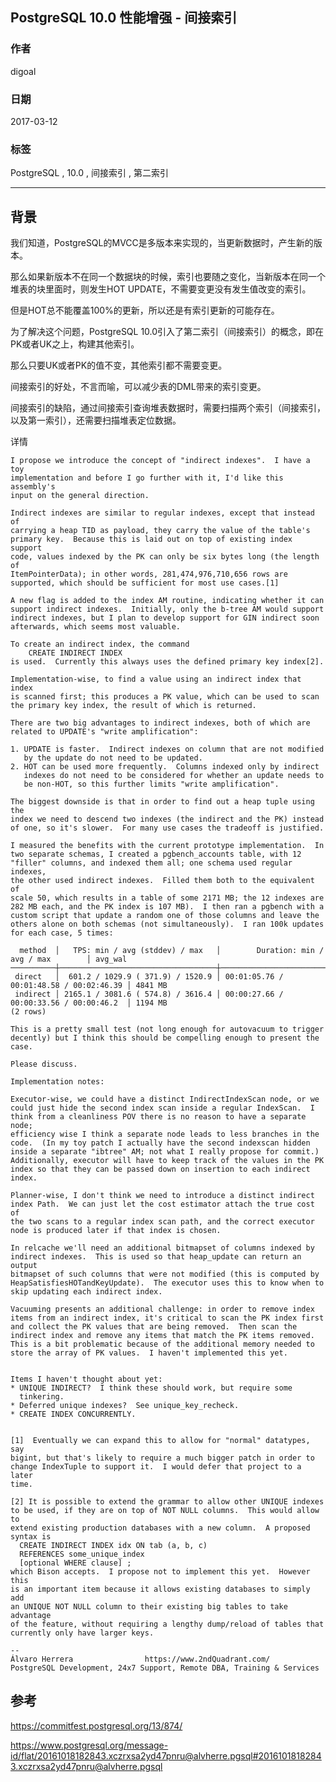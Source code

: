 ## PostgreSQL 10.0 性能增强 - 间接索引  
                                                        
### 作者                                                                                                     
digoal                                                   
                                                          
### 日期                                                     
2017-03-12                                                    
                                                      
### 标签                                                   
PostgreSQL , 10.0 , 间接索引 , 第二索引    
                                                        
----                                                  
                                                           
## 背景                                 
我们知道，PostgreSQL的MVCC是多版本来实现的，当更新数据时，产生新的版本。  
  
那么如果新版本不在同一个数据块的时候，索引也要随之变化，当新版本在同一个堆表的块里面时，则发生HOT UPDATE，不需要变更没有发生值改变的索引。  
  
但是HOT总不能覆盖100%的更新，所以还是有索引更新的可能存在。  
  
为了解决这个问题，PostgreSQL 10.0引入了第二索引（间接索引）的概念，即在PK或者UK之上，构建其他索引。  
  
那么只要UK或者PK的值不变，其他索引都不需要变更。  
  
间接索引的好处，不言而喻，可以减少表的DML带来的索引变更。  
  
间接索引的缺陷，通过间接索引查询堆表数据时，需要扫描两个索引（间接索引，以及第一索引），还需要扫描堆表定位数据。  
  
详情  
  
```  
I propose we introduce the concept of "indirect indexes".  I have a toy  
implementation and before I go further with it, I'd like this assembly's  
input on the general direction.  
  
Indirect indexes are similar to regular indexes, except that instead of  
carrying a heap TID as payload, they carry the value of the table's  
primary key.  Because this is laid out on top of existing index support  
code, values indexed by the PK can only be six bytes long (the length of  
ItemPointerData); in other words, 281,474,976,710,656 rows are  
supported, which should be sufficient for most use cases.[1]  
  
A new flag is added to the index AM routine, indicating whether it can  
support indirect indexes.  Initially, only the b-tree AM would support  
indirect indexes, but I plan to develop support for GIN indirect soon  
afterwards, which seems most valuable.  
  
To create an indirect index, the command  
    CREATE INDIRECT INDEX  
is used.  Currently this always uses the defined primary key index[2].  
  
Implementation-wise, to find a value using an indirect index that index  
is scanned first; this produces a PK value, which can be used to scan  
the primary key index, the result of which is returned.  
  
There are two big advantages to indirect indexes, both of which are  
related to UPDATE's "write amplification":  
  
1. UPDATE is faster.  Indirect indexes on column that are not modified  
   by the update do not need to be updated.  
2. HOT can be used more frequently.  Columns indexed only by indirect  
   indexes do not need to be considered for whether an update needs to  
   be non-HOT, so this further limits "write amplification".  
  
The biggest downside is that in order to find out a heap tuple using the  
index we need to descend two indexes (the indirect and the PK) instead  
of one, so it's slower.  For many use cases the tradeoff is justified.  
  
I measured the benefits with the current prototype implementation.  In  
two separate schemas, I created a pgbench_accounts table, with 12  
"filler" columns, and indexed them all; one schema used regular indexes,  
the other used indirect indexes.  Filled them both to the equivalent of  
scale 50, which results in a table of some 2171 MB; the 12 indexes are  
282 MB each, and the PK index is 107 MB).  I then ran a pgbench with a  
custom script that update a random one of those columns and leave the  
others alone on both schemas (not simultaneously).  I ran 100k updates  
for each case, 5 times:  
  
  method  │   TPS: min / avg (stddev) / max   │        Duration: min / avg / max        │ avg_wal   
──────────┼───────────────────────────────────┼─────────────────────────────────────────┼─────────  
 direct   │  601.2 / 1029.9 ( 371.9) / 1520.9 │ 00:01:05.76 / 00:01:48.58 / 00:02:46.39 │ 4841 MB  
 indirect │ 2165.1 / 3081.6 ( 574.8) / 3616.4 │ 00:00:27.66 / 00:00:33.56 / 00:00:46.2  │ 1194 MB  
(2 rows)  
  
This is a pretty small test (not long enough for autovacuum to trigger  
decently) but I think this should be compelling enough to present the  
case.  
  
Please discuss.  
  
Implementation notes:  
  
Executor-wise, we could have a distinct IndirectIndexScan node, or we  
could just hide the second index scan inside a regular IndexScan.  I  
think from a cleanliness POV there is no reason to have a separate node;  
efficiency wise I think a separate node leads to less branches in the  
code.  (In my toy patch I actually have the second indexscan hidden  
inside a separate "ibtree" AM; not what I really propose for commit.)  
Additionally, executor will have to keep track of the values in the PK  
index so that they can be passed down on insertion to each indirect  
index.  
  
Planner-wise, I don't think we need to introduce a distinct indirect  
index Path.  We can just let the cost estimator attach the true cost of  
the two scans to a regular index scan path, and the correct executor  
node is produced later if that index is chosen.  
  
In relcache we'll need an additional bitmapset of columns indexed by  
indirect indexes.  This is used so that heap_update can return an output  
bitmapset of such columns that were not modified (this is computed by  
HeapSatisfiesHOTandKeyUpdate).  The executor uses this to know when to  
skip updating each indirect index.  
  
Vacuuming presents an additional challenge: in order to remove index  
items from an indirect index, it's critical to scan the PK index first  
and collect the PK values that are being removed.  Then scan the  
indirect index and remove any items that match the PK items removed.  
This is a bit problematic because of the additional memory needed to   
store the array of PK values.  I haven't implemented this yet.  
  
  
Items I haven't thought about yet:  
* UNIQUE INDIRECT?  I think these should work, but require some  
  tinkering.  
* Deferred unique indexes?  See unique_key_recheck.  
* CREATE INDEX CONCURRENTLY.  
  
  
[1]  Eventually we can expand this to allow for "normal" datatypes, say  
bigint, but that's likely to require a much bigger patch in order to  
change IndexTuple to support it.  I would defer that project to a later  
time.  
  
[2] It is possible to extend the grammar to allow other UNIQUE indexes  
to be used, if they are on top of NOT NULL columns.  This would allow to  
extend existing production databases with a new column.  A proposed  
syntax is   
  CREATE INDIRECT INDEX idx ON tab (a, b, c)  
  REFERENCES some_unique_index  
  [optional WHERE clause] ;  
which Bison accepts.  I propose not to implement this yet.  However this  
is an important item because it allows existing databases to simply add  
an UNIQUE NOT NULL column to their existing big tables to take advantage  
of the feature, without requiring a lengthy dump/reload of tables that  
currently only have larger keys.  
  
--   
Álvaro Herrera                https://www.2ndQuadrant.com/  
PostgreSQL Development, 24x7 Support, Remote DBA, Training & Services  
```  
        
## 参考        
https://commitfest.postgresql.org/13/874/    
    
https://www.postgresql.org/message-id/flat/20161018182843.xczrxsa2yd47pnru@alvherre.pgsql#20161018182843.xczrxsa2yd47pnru@alvherre.pgsql  
      

